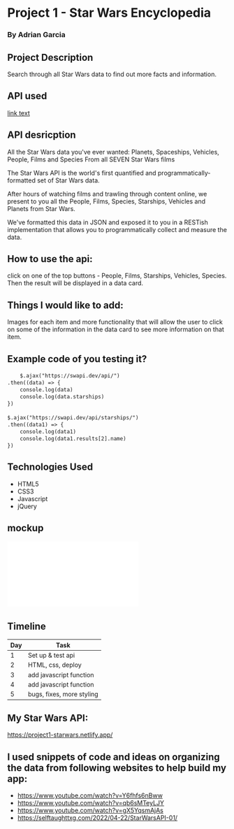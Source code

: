 # Project 1 - Star Wars Encyclopedia

### By Adrian Garcia

## Project Description
Search through all Star Wars data to find out more facts and information.

 ## API used 
[link text](https://swapi.dev/)


## API desricption
All the Star Wars data you've ever wanted:
Planets, Spaceships, Vehicles, People, Films and Species
From all SEVEN Star Wars films

The Star Wars API is the world's first quantified and programmatically-formatted set of Star Wars data.

After hours of watching films and trawling through content online, we present to you all the People, Films, Species, Starships, Vehicles and Planets from Star Wars.

We've formatted this data in JSON and exposed it to you in a RESTish implementation that allows you to programmatically collect and measure the data.

## How to use the api:
click on one of the top buttons - People, Films, Starships, Vehicles, Species.
Then the result will be displayed in a data card.

## Things I would like to add:
Images for each item and more functionality that will allow the user to click on some of the information in the data card to see more information on that item.

 ## Example code of you testing it?
        $.ajax("https://swapi.dev/api/")
    .then((data) => {
        console.log(data)
        console.log(data.starships)
    })

    $.ajax("https://swapi.dev/api/starships/")
    .then((data1) => {
        console.log(data1)
        console.log(data1.results[2].name)
    })


## Technologies Used
- HTML5
- CSS3
- Javascript
- jQuery

## mockup
![star wars API mockup](./starwarsmockup.pdf) 

## Timeline

| Day   | Task                       |
| ----- | -------------------------- |
| 1     | Set up & test api          |
| 2     | HTML, css, deploy          | 
| 3     | add javascript function    |
| 4     | add javascript function   |
| 5     | bugs, fixes, more styling |

## My Star Wars API:
https://project1-starwars.netlify.app/


## I used snippets of code and ideas on organizing the data from following websites to help build my app:
- https://www.youtube.com/watch?v=Y6fhfs6nBww
- https://www.youtube.com/watch?v=qb6sMTeyLJY
- https://www.youtube.com/watch?v=gX5YqsmAjAs
- https://selftaughttxg.com/2022/04-22/StarWarsAPI-01/
